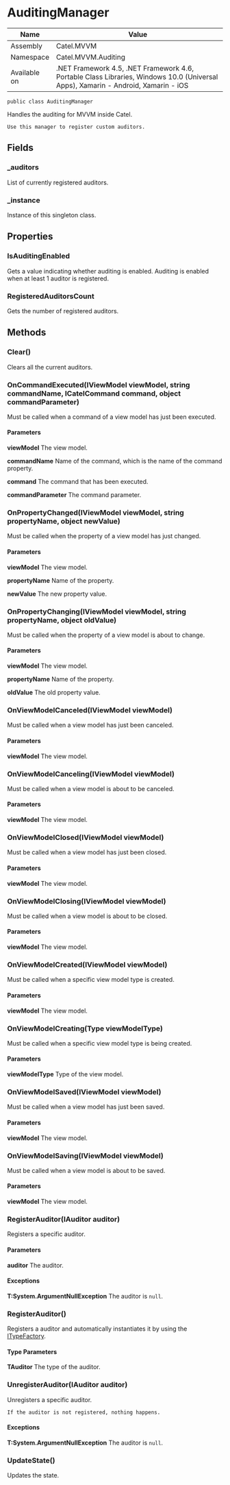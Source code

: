

# AuditingManager

Name|Value
---|---
Assembly|Catel.MVVM
Namespace|Catel.MVVM.Auditing
Available on|.NET Framework 4.5, .NET Framework 4.6, Portable Class Libraries, Windows 10.0 (Universal Apps), Xamarin - Android, Xamarin - iOS

```
public class AuditingManager
```

Handles the auditing for MVVM inside Catel.
    


    Use this manager to register custom auditors.



## Fields

### _auditors

List of currently registered auditors.



### _instance

Instance of this singleton class.



## Properties

### IsAuditingEnabled

Gets a value indicating whether auditing is enabled. Auditing is enabled when at least 1 auditor is registered.



### RegisteredAuditorsCount

Gets the number of registered auditors.



## Methods

### Clear()

Clears all the current auditors.



### OnCommandExecuted(IViewModel viewModel, string commandName, ICatelCommand command, object commandParameter)

Must be called when a command of a view model has just been executed.

#### Parameters

**viewModel**
The view model.

**commandName**
Name of the command, which is the name of the command property.

**command**
The command that has been executed.

**commandParameter**
The command parameter.



### OnPropertyChanged(IViewModel viewModel, string propertyName, object newValue)

Must be called when the property of a view model has just changed.

#### Parameters

**viewModel**
The view model.

**propertyName**
Name of the property.

**newValue**
The new property value.



### OnPropertyChanging(IViewModel viewModel, string propertyName, object oldValue)

Must be called when the property of a view model is about to change.

#### Parameters

**viewModel**
The view model.

**propertyName**
Name of the property.

**oldValue**
The old property value.



### OnViewModelCanceled(IViewModel viewModel)

Must be called when a view model has just been canceled.

#### Parameters

**viewModel**
The view model.



### OnViewModelCanceling(IViewModel viewModel)

Must be called when a view model is about to be canceled.

#### Parameters

**viewModel**
The view model.



### OnViewModelClosed(IViewModel viewModel)

Must be called when a view model has just been closed.

#### Parameters

**viewModel**
The view model.



### OnViewModelClosing(IViewModel viewModel)

Must be called when a view model is about to be closed.

#### Parameters

**viewModel**
The view model.



### OnViewModelCreated(IViewModel viewModel)

Must be called when a specific view model type is created.

#### Parameters

**viewModel**
The view model.



### OnViewModelCreating(Type viewModelType)

Must be called when a specific view model type is being created.

#### Parameters

**viewModelType**
Type of the view model.



### OnViewModelSaved(IViewModel viewModel)

Must be called when a view model has just been saved.

#### Parameters

**viewModel**
The view model.



### OnViewModelSaving(IViewModel viewModel)

Must be called when a view model is about to be saved.

#### Parameters

**viewModel**
The view model.



### RegisterAuditor(IAuditor auditor)

Registers a specific auditor.

#### Parameters

**auditor**
The auditor.

#### Exceptions

**T:System.ArgumentNullException**
The auditor is ```null```.



### RegisterAuditor<TAuditor>()

Registers a auditor and automatically instantiates it by using the [ITypeFactory](#).

#### Type Parameters

**TAuditor**
The type of the auditor.



### UnregisterAuditor(IAuditor auditor)

Unregisters a specific auditor.
    


    If the auditor is not registered, nothing happens.

#### Exceptions

**T:System.ArgumentNullException**
The auditor is ```null```.



### UpdateState()

Updates the state.



